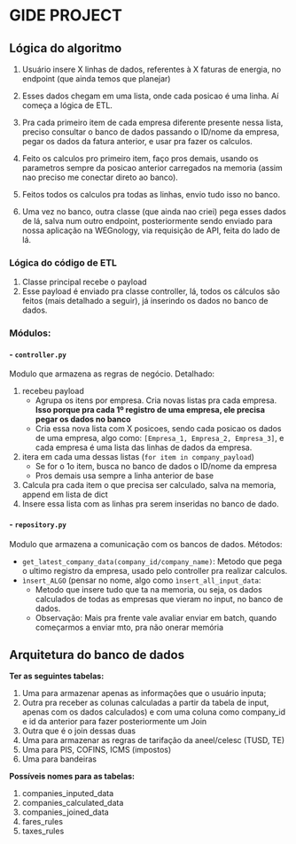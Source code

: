 # GIDE PROJECT

## Lógica do algoritmo ##

1. Usuário insere X linhas de dados, referentes à X faturas de energia,
 no endpoint (que ainda temos que planejar)
 
2. Esses dados chegam em uma lista, onde cada posicao é uma linha. Aí começa a lógica de ETL.

3. Pra cada primeiro item de cada empresa diferente presente nessa lista,
 preciso consultar o banco de dados passando o ID/nome da empresa, 
 pegar os dados da fatura anterior, e usar pra fazer os calculos.

4. Feito os calculos pro primeiro item, faço pros demais, 
usando os parametros sempre da posicao anterior carregados na memoria
(assim nao preciso me conectar direto ao banco). 

5. Feitos todos os calculos pra todas as linhas, envio tudo isso no banco.

6. Uma vez no banco, outra classe (que ainda nao criei) pega esses dados de lá, salva num 
outro endpoint, posteriormente sendo enviado para nossa aplicação na WEGnology,
 via requisição de API, feita do lado de lá.

### Lógica do código de ETL ###
1. Classe principal recebe o payload
2. Esse payload é enviado pra classe controller, lá, todos os cálculos são feitos
 (mais detalhado a seguir), já inserindo os dados no banco de dados.
 
### Módulos: ###

#### - `controller.py` ####
Modulo que armazena as regras de negócio.
Detalhado:
1. recebeu payload
    - Agrupa os itens por empresa. Cria novas listas pra cada empresa. 
    **Isso porque pra cada 1º registro de uma empresa, ele precisa pegar os dados no banco**
    - Cria essa nova lista com X posicoes, sendo cada posicao os dados de uma empresa, algo como:
    `[Empresa_1, Empresa_2, Empresa_3]`, e cada empresa é uma lista das linhas de dados da empresa.
2. itera em cada uma dessas listas (`for item in company_payload`)
    - Se for o 1o item, busca no banco de dados o ID/nome da empresa
    - Pros demais usa sempre a linha anterior de base
3. Calcula pra cada item o que precisa ser calculado, salva na memoria, append em lista de dict
4. Insere essa lista com as linhas pra serem inseridas no banco de dado.

#### - `repository.py` ####
Modulo que armazena a comunicação com os bancos de dados. Métodos:
- `get_latest_company_data(company_id/company_name)`: 
Metodo que pega o ultimo registro da empresa, usado pelo controller pra realizar calculos.
- `ìnsert_ALGO` (pensar no nome, algo como `ìnsert_all_input_data`:
    - Metodo que insere tudo que ta na memoria, ou seja, os dados calculados de todas
as empresas que vieram no input, no banco de dados. 
    - Observação: Mais pra frente vale avaliar enviar em batch,
quando começarmos a enviar mto, pra não onerar memória
 

## Arquitetura do banco de dados ##

**Ter as seguintes tabelas:**
1. Uma para armazenar apenas as informações que o usuário inputa;
2. Outra pra receber as colunas calculadas a partir da tabela de input, 
  apenas com os dados calculados) e com uma coluna como company_id e id da anterior
  para fazer posteriormente um Join
3. Outra que é o join dessas duas
4. Uma para armazenar as regras de tarifação da aneel/celesc  (TUSD, TE)
5. Uma para PIS, COFINS, ICMS (impostos)
6. Uma para bandeiras

**Possíveis nomes para as tabelas:**
1. companies_inputed_data
2. companies_calculated_data
3. companies_joined_data
4. fares_rules
5. taxes_rules
